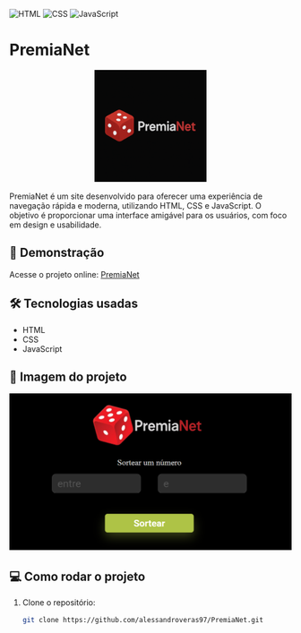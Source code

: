 ![HTML](https://img.shields.io/badge/HTML5-E34F26?style=flat&logo=html5&logoColor=white)
![CSS](https://img.shields.io/badge/CSS3-1572B6?style=flat&logo=css3&logoColor=white)
![JavaScript](https://img.shields.io/badge/JavaScript-F7DF1E?style=flat&logo=javascript&logoColor=black)

# PremiaNet

<p align="center">
  <img src="img/Logo.png" alt="Logo do PremiaNet" width="200"/>
</p>

PremiaNet é um site desenvolvido para oferecer uma experiência de navegação rápida e moderna, utilizando HTML, CSS e JavaScript. O objetivo é proporcionar uma interface amigável para os usuários, com foco em design e usabilidade.


## 🚀 Demonstração
Acesse o projeto online: [PremiaNet](https://alessandroveras97.github.io/PremiaNet/)

## 🛠️ Tecnologias usadas
- HTML
- CSS
- JavaScript

## 📸 Imagem do projeto
![Logo do PremiaNet](img/1.png)

## 💻 Como rodar o projeto

1. Clone o repositório:
   ```bash
   git clone https://github.com/alessandroveras97/PremiaNet.git
